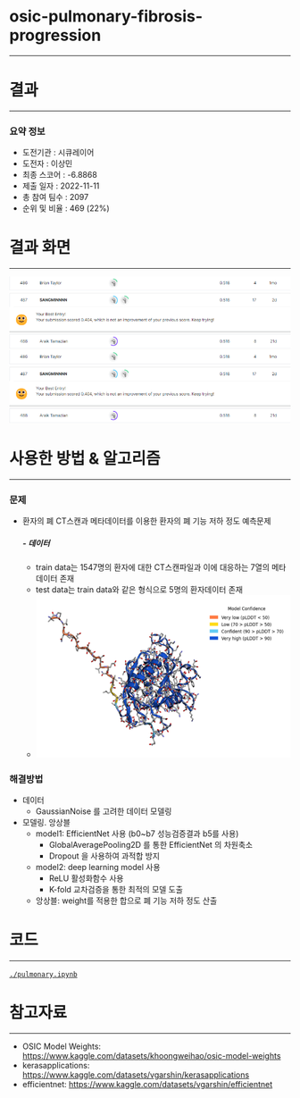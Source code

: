 # osic-pulmonary-fibrosis-progression
---
# 결과
---
### 요약 정보
* 도전기관 : 시큐레이어
* 도전자 : 이상민
* 최종 스코어 : -6.8868
* 제출 일자 : 2022-11-11
* 총 참여 팀수 : 2097
* 순위 및 비율 : 469 (22%)

# 결과 화면
---
![ex_screenshot](./IMG/LeaderBoard.png)
![ex_screenshot2](./IMG/Score.png)


# 사용한 방법 & 알고리즘
---
### 문제
* 환자의 폐 CT스캔과 메타데이터를 이용한 환자의 폐 기능 저하 정도 예측문제

  ##### - 데이터
  * train data는 1547명의 환자에 대한 CT스캔파일과 이에 대응하는 7열의 메타데이터 존재
  * test data는 train data와 같은 형식으로 5명의 환자데이터 존재
  * ![ex_screenshot3](./IMG/data.png)


### 해결방법
* 데이터
  * GaussianNoise 를 고려한 데이터 모델링
* 모델링. 앙상블
  * model1: EfficientNet 사용 (b0~b7 성능검증결과 b5를 사용)
    * GlobalAveragePooling2D 를 통한 EfficientNet 의 차원축소
    * Dropout 을 사용하여 과적합 방지
  * model2: deep learning model 사용
    * ReLU 활성화함수 사용
    * K-fold 교차검증을 통한 최적의 모델 도출
  * 앙상블: weight를 적용한 합으로 폐 기능 저하 정도 산출  

# 코드
---
[`./pulmonary.ipynb`](./pulmonary.ipynb)

# 참고자료
---
* OSIC Model Weights: https://www.kaggle.com/datasets/khoongweihao/osic-model-weights
* kerasapplications: https://www.kaggle.com/datasets/vgarshin/kerasapplications
* efficientnet: https://www.kaggle.com/datasets/vgarshin/efficientnet
